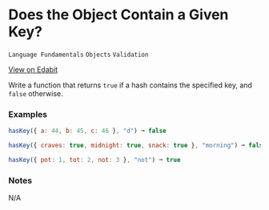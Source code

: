 # Does the Object Contain a Given Key?

`Language Fundamentals` `Objects` `Validation`

[View on Edabit](https://edabit.com/challenge/jJS3yokQmu4etN5qs)

Write a function that returns `true` if a hash contains the specified key, and `false` otherwise.

### Examples

```js
hasKey({ a: 44, b: 45, c: 46 }, "d") ➞ false

hasKey({ craves: true, midnight: true, snack: true }, "morning") ➞ false

hasKey({ pot: 1, tot: 2, not: 3 }, "not") ➞ true
```

### Notes

N/A
